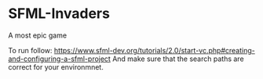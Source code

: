 # SFML-Invaders
A most epic game

To run follow:
https://www.sfml-dev.org/tutorials/2.0/start-vc.php#creating-and-configuring-a-sfml-project
And make sure that the search paths are correct for your environmnet.
